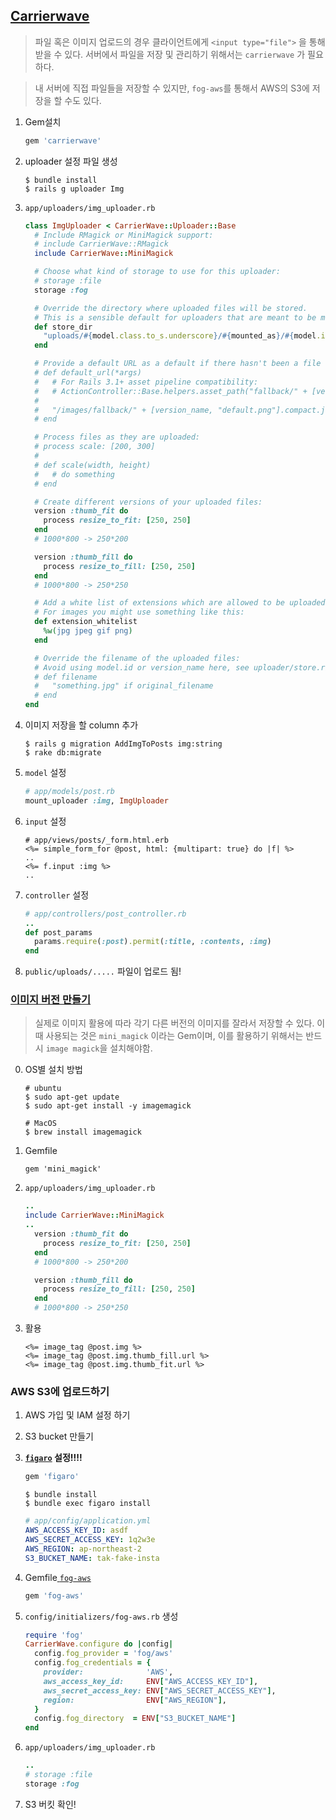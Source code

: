 ## [Carrierwave](https://github.com/carrierwaveuploader/carrierwave)

>파일 혹은 이미지 업로드의 경우 클라이언트에게  `<input type="file">` 을 통해 받을 수 있다. 서버에서 파일을 저장 및 관리하기 위해서는 `carrierwave` 가 필요하다.

> 내 서버에 직접 파일들을 저장할 수 있지만, `fog-aws`를 통해서 AWS의 S3에 저장을 할 수도 있다.



1. Gem설치 

   ```ruby
   gem 'carrierwave'
   ```

2. uploader 설정 파일 생성

   ```command
   $ bundle install
   $ rails g uploader Img
   ```

   

3. `app/uploaders/img_uploader.rb`

   ```ruby
   class ImgUploader < CarrierWave::Uploader::Base
     # Include RMagick or MiniMagick support:
     # include CarrierWave::RMagick
     include CarrierWave::MiniMagick
   
     # Choose what kind of storage to use for this uploader:
     # storage :file
     storage :fog
   
     # Override the directory where uploaded files will be stored.
     # This is a sensible default for uploaders that are meant to be mounted:
     def store_dir
       "uploads/#{model.class.to_s.underscore}/#{mounted_as}/#{model.id}"
     end
   
     # Provide a default URL as a default if there hasn't been a file uploaded:
     # def default_url(*args)
     #   # For Rails 3.1+ asset pipeline compatibility:
     #   # ActionController::Base.helpers.asset_path("fallback/" + [version_name, "default.png"].compact.join('_'))
     #
     #   "/images/fallback/" + [version_name, "default.png"].compact.join('_')
     # end
   
     # Process files as they are uploaded:
     # process scale: [200, 300]
     #
     # def scale(width, height)
     #   # do something
     # end
   
     # Create different versions of your uploaded files:
     version :thumb_fit do
       process resize_to_fit: [250, 250]
     end
     # 1000*800 -> 250*200
   
     version :thumb_fill do
       process resize_to_fill: [250, 250]
     end
     # 1000*800 -> 250*250
   
     # Add a white list of extensions which are allowed to be uploaded.
     # For images you might use something like this:
     def extension_whitelist
       %w(jpg jpeg gif png)
     end
   
     # Override the filename of the uploaded files:
     # Avoid using model.id or version_name here, see uploader/store.rb for details.
     # def filename
     #   "something.jpg" if original_filename
     # end
   end
   
   ```

4. 이미지 저장을 할 column 추가

   ```
   $ rails g migration AddImgToPosts img:string 
   $ rake db:migrate
   ```

5. `model` 설정

   ```ruby
   # app/models/post.rb
   mount_uploader :img, ImgUploader
   ```

6. `input` 설정

   ```erb
   # app/views/posts/_form.html.erb
   <%= simple_form_for @post, html: {multipart: true} do |f| %>
   ..
   <%= f.input :img %>
   ..
   ```

7. `controller` 설정

   ```ruby
   # app/controllers/post_controller.rb
   ..
   def post_params
     params.require(:post).permit(:title, :contents, :img) 
   end
   ```

8. `public/uploads/.....` 파일이 업로드 됨!

### [이미지 버전 만들기](https://github.com/minimagick/minimagick)

> 실제로 이미지 활용에 따라 각기 다른 버전의 이미지를 잘라서 저장할 수 있다. 이때 사용되는 것은 `mini_magick` 이라는 Gem이며, 이를 활용하기 위해서는 반드시 `image magick`을 설치해야함.

0. OS별 설치 방법

    ```
    # ubuntu
    $ sudo apt-get update
    $ sudo apt-get install -y imagemagick
    
    # MacOS
    $ brew install imagemagick
    ```

1. Gemfile

   ```
   gem 'mini_magick'
   ```

2. `app/uploaders/img_uploader.rb`

   ```ruby
   ..
   include CarrierWave::MiniMagick
   ..
     version :thumb_fit do
       process resize_to_fit: [250, 250]
     end
     # 1000*800 -> 250*200
   
     version :thumb_fill do
       process resize_to_fill: [250, 250]
     end
     # 1000*800 -> 250*250
   ```

3. 활용

   ```erb
   <%= image_tag @post.img %>
   <%= image_tag @post.img.thumb_fill.url %>
   <%= image_tag @post.img.thumb_fit.url %>
   ```

   

### AWS S3에 업로드하기

1. AWS 가입 및 IAM 설정 하기

2. S3 bucket 만들기

3. **[`figaro`](https://github.com/laserlemon/figaro) 설정!!!!**

   ```ruby
   gem 'figaro'
   ```

   ```
   $ bundle install
   $ bundle exec figaro install
   ```

   ```yaml
   # app/config/application.yml
   AWS_ACCESS_KEY_ID: asdf
   AWS_SECRET_ACCESS_KEY: 1q2w3e
   AWS_REGION: ap-northeast-2
   S3_BUCKET_NAME: tak-fake-insta
   ```

4. Gemfile[ `fog-aws`](https://github.com/fog/fog-aws)

   ```ruby
   gem 'fog-aws'
   ```

5. `config/initializers/fog-aws.rb` 생성

   ```ruby
   require 'fog'
   CarrierWave.configure do |config|
     config.fog_provider = 'fog/aws'                     
     config.fog_credentials = {
       provider:              'AWS',                        
       aws_access_key_id:     ENV["AWS_ACCESS_KEY_ID"],                       
       aws_secret_access_key: ENV["AWS_SECRET_ACCESS_KEY"],                        
       region:                ENV["AWS_REGION"],               
     }
     config.fog_directory  = ENV["S3_BUCKET_NAME"]                                             
   end
   
   ```

6. `app/uploaders/img_uploader.rb`

   ```ruby
   ..
   # storage :file
   storage :fog
   ```

7. S3 버킷 확인!